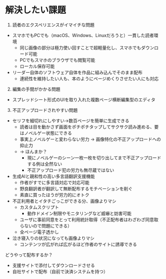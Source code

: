 # 解決したい課題

1. 読者のエクスペリエンスがイマイチな問題
  - スマホでもPCでも（macOS、Windows、Linuxだろうと）一貫した読者環境
    - 同じ画像の部分は極力使い回すことで超軽量化し、スマホでもダウンロード可能
    - PCでもスマホのブラウザでも閲覧可能
    - ローカル保存可能
  - リーダー自体のソフトウェア自体を作品に組み込んでそのまま配布
    - 連続性を維持したい人も、本のようにページめくりさせたい人にも対応

2. 編集の手間がかかる問題
  - スプレッドシート形式のUIを取り入れた複数ページ横断編集型のエディタ

3. 不正アップロードされやすい問題
  - セリフを細切れにしやすい→数百ページを簡単に生成できる
    - 読者は目を動かさず画面をポチポチタップしてサクサク読み進める、要はノベルゲー状態にできる
    - 事実上ノベルゲーと変わらない労力 → 画像特化の不正アップロードへの抑止力
    - → ほんまか？
      - 現にノベルゲーのシーン一枚一枚を切り出してまで不正アップロードする例は全然ない
      - 不正アップロード犯の労力も無尽蔵ではない
  - 生成AIと親和性の高い多言語翻訳支援機能
    - 作者がすでに多言語対応で対応可能
    - 野良翻訳者が翻訳して無断配布するモチベーションを削ぐ
    - 素直に買ったほうが労力的にオトク
  - 不正利用者とイタチごっこができる分、画像よりマシ
    - カスタムスクリプト
      - 動作ドメイン制限やモニタリングなど威嚇と妨害可能
    - ユーザに事前同意をとって利用統計取得（不正配布者はわざわざ同意取らないので問題にできる）
    - 全ページ電子透かし
  - 泣き寝入りの状況になっても画像よりマシ
    - コンテンツが広がれば広がるほど作者のサイトに誘導できる

どうやって配布するか？
  - 支援サイトで添付してダウンロードさせる
  - 自社サイトで配布（自前で決済システムを持つ）
